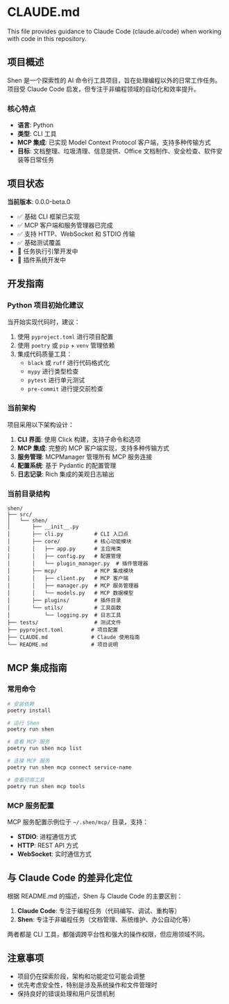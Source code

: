 # CLAUDE.md

This file provides guidance to Claude Code (claude.ai/code) when working with code in this repository.

## 项目概述

Shen 是一个探索性的 AI 命令行工具项目，旨在处理编程以外的日常工作任务。项目受 Claude Code 启发，但专注于非编程领域的自动化和效率提升。

### 核心特点
- **语言**: Python
- **类型**: CLI 工具
- **MCP 集成**: 已实现 Model Context Protocol 客户端，支持多种传输方式
- **目标**: 文档整理、垃圾清理、信息提供、Office 文档制作、安全检查、软件安装等日常任务

## 项目状态

**当前版本**: 0.0.0-beta.0
- ✅ 基础 CLI 框架已实现
- ✅ MCP 客户端和服务管理器已完成
- ✅ 支持 HTTP、WebSocket 和 STDIO 传输
- ✅ 基础测试覆盖
- 🚧 任务执行引擎开发中
- 🚧 插件系统开发中

## 开发指南

### Python 项目初始化建议

当开始实现代码时，建议：

1. 使用 `pyproject.toml` 进行项目配置
2. 使用 `poetry` 或 `pip` + `venv` 管理依赖
3. 集成代码质量工具：
   - `black` 或 `ruff` 进行代码格式化
   - `mypy` 进行类型检查
   - `pytest` 进行单元测试
   - `pre-commit` 进行提交前检查

### 当前架构

项目采用以下架构设计：

1. **CLI 界面**: 使用 Click 构建，支持子命令和选项
2. **MCP 集成**: 完整的 MCP 客户端实现，支持多种传输方式
3. **服务管理**: MCPManager 管理所有 MCP 服务连接
4. **配置系统**: 基于 Pydantic 的配置管理
5. **日志记录**: Rich 集成的美观日志输出

### 当前目录结构

```
shen/
├── src/
│   └── shen/
│       ├── __init__.py
│       ├── cli.py          # CLI 入口点
│       ├── core/           # 核心功能模块
│       │   ├── app.py      # 主应用类
│       │   ├── config.py   # 配置管理
│       │   └── plugin_manager.py  # 插件管理器
│       ├── mcp/            # MCP 集成模块
│       │   ├── client.py   # MCP 客户端
│       │   ├── manager.py  # MCP 服务管理器
│       │   └── models.py   # MCP 数据模型
│       ├── plugins/        # 插件目录
│       └── utils/          # 工具函数
│           └── logging.py  # 日志工具
├── tests/                  # 测试文件
├── pyproject.toml         # 项目配置
├── CLAUDE.md              # Claude 使用指南
└── README.md              # 项目说明
```

## MCP 集成指南

### 常用命令

```bash
# 安装依赖
poetry install

# 运行 Shen
poetry run shen

# 查看 MCP 服务
poetry run shen mcp list

# 连接 MCP 服务
poetry run shen mcp connect service-name

# 查看可用工具
poetry run shen mcp tools
```

### MCP 服务配置

MCP 服务配置示例位于 `~/.shen/mcp/` 目录，支持：
- **STDIO**: 进程通信方式
- **HTTP**: REST API 方式  
- **WebSocket**: 实时通信方式

## 与 Claude Code 的差异化定位

根据 README.md 的描述，Shen 与 Claude Code 的主要区别：

1. **Claude Code**: 专注于编程任务（代码编写、调试、重构等）
2. **Shen**: 专注于非编程任务（文档管理、系统维护、办公自动化等）

两者都是 CLI 工具，都强调跨平台性和强大的操作权限，但应用领域不同。

## 注意事项

- 项目仍在探索阶段，架构和功能定位可能会调整
- 优先考虑安全性，特别是涉及系统操作和文件管理时
- 保持良好的错误处理和用户反馈机制